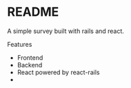 # README

A simple survey built with rails and react.

Features
* Frontend
* Backend
* React powered by react-rails
* 
